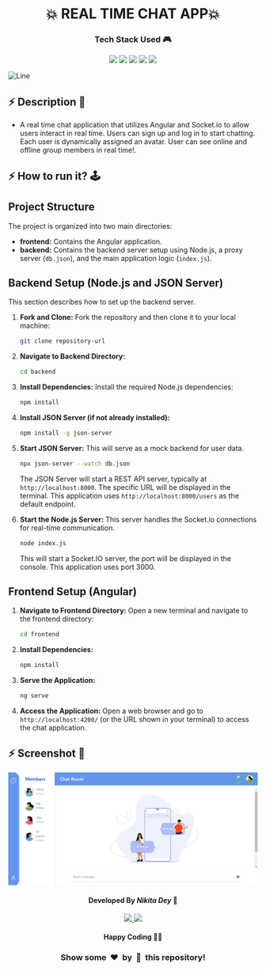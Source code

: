 <h1 align='center'><b>💥 REAL TIME CHAT APP💥</b></h1>

<!-- -------------------------------------------------------------------------------------------------------------- -->

<h3 align='center'>Tech Stack Used 🎮</h3>
<!-- enlist all the technologies used to create this project from them (Remove comment using 'ctrl+z' or 'command+z') -->

<div align='center'>
  <img src="https://img.shields.io/badge/HTML5-orange?style=for-the-badge&logo=html5&logoColor=white" />
  <img src="https://img.shields.io/badge/angular-purple?style=for-the-badge&logo=angular&logoColor=white" />
  <img src="https://img.shields.io/badge/scss-blue?style=for-the-badge&logo=css&logoColor=white" />
  <img src="https://img.shields.io/badge/typescipt-darkblue?style=for-the-badge&logo=typescript&logoColor=white)" />
  <img src="https://img.shields.io/badge/node.js-339933?style=for-the-badge&logo=Node.js&logoColor=white">
</div>

![Line](https://github.com/Avdhesh-Varshney/WebMasterLog/assets/114330097/4b78510f-a941-45f8-a9d5-80ed0705e847)

<!-- -------------------------------------------------------------------------------------------------------------- -->

## :zap: Description 📃

- A real time chat application that utilizes Angular and Socket.io to allow users interact in real time. Users can sign up and log in to start chatting. Each user is dynamically assigned an avatar. User can see online and offline group members in real time!.

<!-- -------------------------------------------------------------------------------------------------------------- -->

## :zap: How to run it? 🕹️
## Project Structure

The project is organized into two main directories:

*   **frontend:** Contains the Angular application.
*   **backend:** Contains the backend server setup using Node.js, a proxy server (`db.json`), and the main application logic (`index.js`).

## Backend Setup (Node.js and JSON Server)

This section describes how to set up the backend server.

1.  **Fork and Clone:** Fork the repository and then clone it to your local machine:

    ```bash
    git clone repository-url
    ```

2.  **Navigate to Backend Directory:**

    ```bash
    cd backend
    ```

3.  **Install Dependencies:** Install the required Node.js dependencies:

    ```bash
    npm install
    ```

4.  **Install JSON Server (if not already installed):**

    ```bash
    npm install -g json-server
    ```

5.  **Start JSON Server:** This will serve as a mock backend for user data.

    ```bash
    npx json-server --watch db.json
    ```

    The JSON Server will start a REST API server, typically at `http://localhost:8000`.  The specific URL will be displayed in the terminal. This application uses `http://localhost:8000/users` as the default endpoint.


6.  **Start the Node.js Server:**  This server handles the Socket.io connections for real-time communication.
    ```bash
    node index.js
    ```
    This will start a Socket.IO server, the port will be displayed in the console. This application uses port 3000.


## Frontend Setup (Angular)

1.  **Navigate to Frontend Directory:** Open a new terminal and navigate to the frontend directory:

    ```bash
    cd frontend
    ```

2.  **Install Dependencies:**

    ```bash
    npm install
    ```

3.  **Serve the Application:**

    ```bash
    ng serve
    ```

4.  **Access the Application:** Open a web browser and go to `http://localhost:4200/` (or the URL shown in your terminal) to access the chat application.

<!-- -------------------------------------------------------------------------------------------------------------- -->

## :zap: Screenshot 📸

<img src="../screenshot.webp">


<!-- -------------------------------------------------------------------------------------------------------------- -->

<h4 align='center'>Developed By <b><i>Nikita Dey</i></b> 👩</h4>
<p align='center'>
  <a href='https://www.linkedin.com/in/nikita-dey-4999ba1b2/'>
    <img src='https://img.shields.io/badge/linkedin-%230077B5.svg?style=for-the-badge&logo=linkedin&logoColor=white' />
  </a>
  <a href='https://github.com/DeyNik'>
    <img src='https://img.shields.io/badge/github-%23121011.svg?style=for-the-badge&logo=github&logoColor=white' />
  </a>
</p>

<h4 align='center'>Happy Coding 🧑‍💻</h4>

<h3 align="center">Show some &nbsp;❤️&nbsp; by &nbsp;🌟&nbsp; this repository!</h3>
